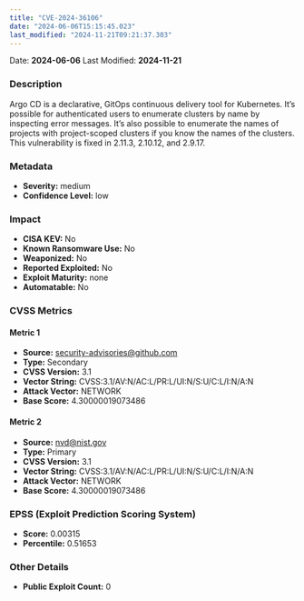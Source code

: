 ```yaml
---
title: "CVE-2024-36106"
date: "2024-06-06T15:15:45.023"
last_modified: "2024-11-21T09:21:37.303"
---
```


Date: **2024-06-06** Last Modified: **2024-11-21**

### Description  
Argo CD is a declarative, GitOps continuous delivery tool for Kubernetes. It’s possible for authenticated users to enumerate clusters by name by inspecting error messages. It’s also possible to enumerate the names of projects with project-scoped clusters if you know the names of the clusters. This vulnerability is fixed in 2.11.3, 2.10.12, and 2.9.17.

### Metadata  
- **Severity:** medium
- **Confidence Level:** low

### Impact  
- **CISA KEV:** No
- **Known Ransomware Use:** No
- **Weaponized:** No
- **Reported Exploited:** No
- **Exploit Maturity:** none
- **Automatable:** No

### CVSS Metrics  

#### Metric 1
- **Source:** security-advisories@github.com
- **Type:** Secondary
- **CVSS Version:** 3.1
- **Vector String:** CVSS:3.1/AV:N/AC:L/PR:L/UI:N/S:U/C:L/I:N/A:N
- **Attack Vector:** NETWORK
- **Base Score:** 4.30000019073486

#### Metric 2
- **Source:** nvd@nist.gov
- **Type:** Primary
- **CVSS Version:** 3.1
- **Vector String:** CVSS:3.1/AV:N/AC:L/PR:L/UI:N/S:U/C:L/I:N/A:N
- **Attack Vector:** NETWORK
- **Base Score:** 4.30000019073486


### EPSS (Exploit Prediction Scoring System)  
- **Score:** 0.00315
- **Percentile:** 0.51653

### Other Details  
- **Public Exploit Count:** 0
